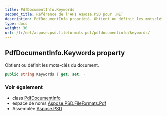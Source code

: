 ```yaml
---
title: PdfDocumentInfo.Keywords
second_title: Référence de l'API Aspose.PSD pour .NET
description: PdfDocumentInfo propriété. Obtient ou définit les motsclés du document.
type: docs
weight: 30
url: /fr/net/aspose.psd.fileformats.pdf/pdfdocumentinfo/keywords/
---
```

## PdfDocumentInfo.Keywords property

Obtient ou définit les mots-clés du document.

```csharp
public string Keywords { get; set; }
```

### Voir également

* class [PdfDocumentInfo](../)
* espace de noms [Aspose.PSD.FileFormats.Pdf](../../pdfdocumentinfo/)
* Assemblée [Aspose.PSD](../../../)


